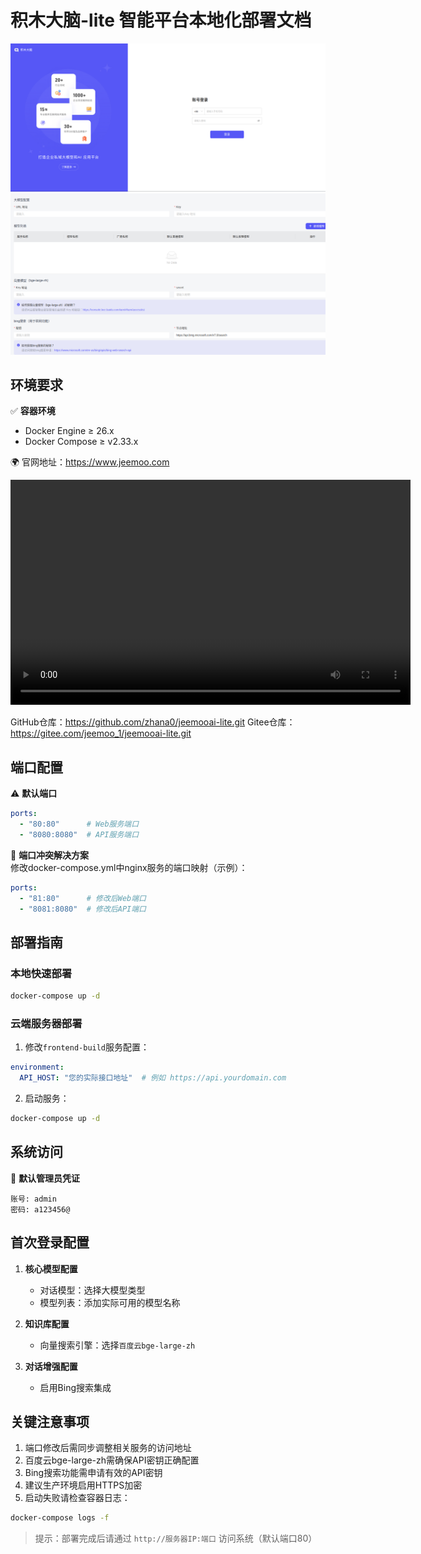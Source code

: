 # 积木大脑-lite 智能平台本地化部署文档




![登录页](image-1.png)
![配置示意图](image.png)

## 环境要求
✅ **容器环境**
- Docker Engine ≥ 26.x
- Docker Compose ≥ v2.33.x

🌍 官网地址：https://www.jeemoo.com

<video width="640" height="360" controls>
  <source src="https://openai-res.jeemoo.com/static/eb-video.mp4" type="video/mp4">
  您的浏览器不支持视频标签。
</video>


GitHub仓库：https://github.com/zhana0/jeemooai-lite.git
Gitee仓库：https://gitee.com/jeemoo_1/jeemooai-lite.git


## 端口配置
⚠️ **默认端口**
```yaml
ports:
  - "80:80"      # Web服务端口
  - "8080:8080"  # API服务端口
```

🚨 **端口冲突解决方案**  
修改docker-compose.yml中nginx服务的端口映射（示例）：
```yaml
ports:
  - "81:80"      # 修改后Web端口
  - "8081:8080"  # 修改后API端口
```

## 部署指南
### 本地快速部署
```bash
docker-compose up -d
```

### 云端服务器部署
1. 修改`frontend-build`服务配置：
```yaml
environment:
  API_HOST: "您的实际接口地址"  # 例如 https://api.yourdomain.com
```
2. 启动服务：
```bash
docker-compose up -d
```

## 系统访问
🔑 **默认管理员凭证**
```
账号: admin
密码: a123456@
```

## 首次登录配置
1. **核心模型配置**
   - 对话模型：选择大模型类型
   - 模型列表：添加实际可用的模型名称

2. **知识库配置**
   - 向量搜索引擎：选择`百度云bge-large-zh`

3. **对话增强配置**
   - 启用Bing搜索集成

## 关键注意事项
1. 端口修改后需同步调整相关服务的访问地址
2. 百度云bge-large-zh需确保API密钥正确配置
3. Bing搜索功能需申请有效的API密钥
4. 建议生产环境启用HTTPS加密
5. 启动失败请检查容器日志：
```bash
docker-compose logs -f
```


> 提示：部署完成后请通过 `http://服务器IP:端口` 访问系统（默认端口80）
